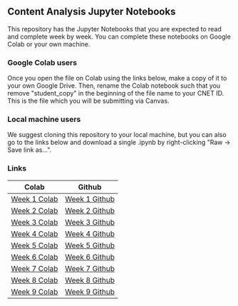 ## Content Analysis Jupyter Notebooks

This repository has the Jupyter Notebooks that you are expected to read and complete week by week. You can complete these notebooks on Google Colab or your own machine.

### Google Colab users
Once you open the file on Colab using the links below, make a copy of it to your own Google Drive. Then, rename the Colab notebook such that you remove "student_copy" in the beginning of the file name to your CNET ID. This is the file which you will be submitting via Canvas.

### Local machine users
We suggest cloning this repository to your local machine, but you can also go to the links below and download a single .ipynb by right-clicking "Raw -> Save link as...".

### Links
| Colab | Github |
| --- | ---- |
| [Week 1 Colab](https://colab.research.google.com/drive/1pFlv-S5MsJA4GrRyNl9YhqKlJrjvh8BT) | [Week 1 Github](https://github.com/UChicago-Computational-Content-Analysis/Homework-Notebooks/blob/main/week-1/1-Text-into-Data.ipynb) |
| [Week 2 Colab](https://colab.research.google.com/drive/1lu7YA5aIb0LIihg2pY_X5MeWMz-0ejQV) | [Week 2 Github](https://github.com/UChicago-Computational-Content-Analysis/Homework-Notebooks/blob/main/week-2/2-Computational-Linguistics.ipynb) |
| [Week 3 Colab](https://drive.google.com/file/d/1Hbo2asKjO775X-67q8E3IdHQjXQldp2P/) | [Week 3 Github](https://github.com/UChicago-Computational-Content-Analysis/Homework-Notebooks/blob/main/week-3/3-Sampling-Crowdsourcing-and-Reliability.ipynb) |
| [Week 4 Colab](https://colab.research.google.com/drive/1RxoncVrtonZIiNVM3675pMKrqbl3AkNm) | [Week 4 Github](https://github.com/UChicago-Computational-Content-Analysis/Homework-Notebooks/blob/main/week-4/4-Topic-Modeling-and-Clustering.ipynb) |
| [Week 5 Colab](https://colab.research.google.com/drive/1wk-Wr5Rjccxc8kZj7wQhscuNc-7Y2pLa) | [Week 5 Github](https://github.com/UChicago-Computational-Content-Analysis/Homework-Notebooks/blob/main/week-5/5-Word-Embeddings.ipynb) |
| [Week 6 Colab](https://colab.research.google.com/drive/1FxIxYdlo3UlZbBu-gI8sPLa8XRBkdMET) | [Week 6 Github](https://github.com/UChicago-Computational-Content-Analysis/Homework-Notebooks/blob/main/week-6/6-Classifying-Meanings-and-Documents.ipynb) |
| [Week 7 Colab](https://colab.research.google.com/drive/1LMFV9oUGLo68turYY5QBXWKOadRqAAZ0) | [Week 7 Github](https://github.com/UChicago-Computational-Content-Analysis/Homework-Notebooks/blob/main/week-7/7-Deep-Learning-and-Transformers.ipynb) |
| [Week 8 Colab](https://colab.research.google.com/drive/1d-fW9cClhdaxFfZTuZwmgoV3ViaFpLqB) | [Week 8 Github](https://github.com/UChicago-Computational-Content-Analysis/Homework-Notebooks/blob/main/week-8/8-Text-Generation-and-Conversation.ipynb) |
| [Week 9 Colab](https://colab.research.google.com/drive/1bbwbbFaSWIO5JJPxQITuDFgN-1VIetZv) | [Week 9 Github](https://github.com/UChicago-Computational-Content-Analysis/Homework-Notebooks/blob/main/week-9/9-Images-Art-and-Video.ipynb) |
